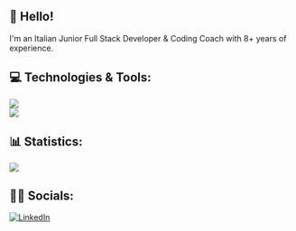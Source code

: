 

## 👋 Hello!

I'm an Italian Junior Full Stack Developer & Coding Coach with 8+ years of experience.

## 💻 Technologies & Tools:
<div style="display=flex" dir="auto">
  <a target="_blank" rel="noopener noreferrer nofollow" href="https://camo.githubusercontent.com/1d1e1a6c45be8825c78461f479798dc248f55f6afa3a388eac1ec144cb6f687a/68747470733a2f2f736b696c6c69636f6e732e6465762f69636f6e733f693d7068702c6c61726176656c2c6d7973716c2c6e706d2c766974652c676974"><img src="https://camo.githubusercontent.com/1d1e1a6c45be8825c78461f479798dc248f55f6afa3a388eac1ec144cb6f687a/68747470733a2f2f736b696c6c69636f6e732e6465762f69636f6e733f693d7068702c6c61726176656c2c6d7973716c2c6e706d2c766974652c676974" data-canonical-src="https://skillicons.dev/icons?i=php,laravel,mysql,npm,vite,git" style="max-width: 100%;"></a>
  <br>
  <a target="_blank" rel="noopener noreferrer nofollow" href="https://camo.githubusercontent.com/88128095800689d569419d329f3d3f8aba14bbc019702619c282275175fe89ec/68747470733a2f2f736b696c6c69636f6e732e6465762f69636f6e733f693d68746d6c2c6373732c736173732c6a6176617363726970742c7673636f64652c7675652c626f6f7473747261702c676974687562"><img src="https://camo.githubusercontent.com/88128095800689d569419d329f3d3f8aba14bbc019702619c282275175fe89ec/68747470733a2f2f736b696c6c69636f6e732e6465762f69636f6e733f693d68746d6c2c6373732c736173732c6a6176617363726970742c7673636f64652c7675652c626f6f7473747261702c676974687562" data-canonical-src="https://skillicons.dev/icons?i=html,css,sass,javascript,vscode,vue,bootstrap,github" style="max-width: 100%;"></a>
</div>

## 📊 Statistics:

![](https://github-readme-stats.vercel.app/api?username=samuelemadrigali&theme=dark&hide_border=false&include_all_commits=false&count_private=false)

## 👨‍💻 Socials:

[![LinkedIn](https://img.shields.io/badge/LinkedIn-%230077B5.svg?logo=linkedin&logoColor=white)](https://www.linkedin.com/in/casimiro-moliterni-9a7322281/)

